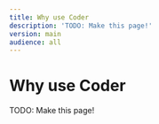 ```yaml
---
title: Why use Coder
description: 'TODO: Make this page!'
version: main
audience: all
---
```

# Why use Coder

TODO: Make this page!
